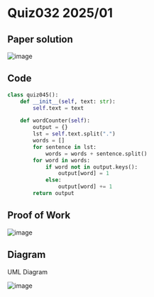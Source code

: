 # Quiz032 2025/01

## Paper solution
![image](https://github.com/user-attachments/assets/7ffbba4d-209c-4e26-95ab-26c565e05f8c)



## Code
```.py
class quiz045():
    def __init__(self, text: str):
        self.text = text

    def wordCounter(self):
        output = {}
        lst = self.text.split(".")
        words = []
        for sentence in lst:
            words = words + sentence.split()
        for word in words:
            if word not in output.keys():
                output[word] = 1
            else:
                output[word] += 1
        return output
```

## Proof of Work
![image](https://github.com/user-attachments/assets/6a43cb10-2372-4aac-bf74-6ddf02f9138d)


## Diagram
UML Diagram



![image](https://github.com/user-attachments/assets/8d793cba-1258-40ab-9f02-51c75b71c7e9)


